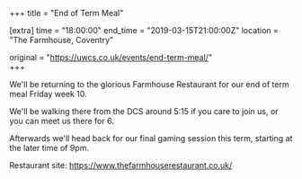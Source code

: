 +++
title = "End of Term Meal"

[extra]
time = "18:00:00"
end_time = "2019-03-15T21:00:00Z"
location = "The Farmhouse, Coventry"

original = "https://uwcs.co.uk/events/end-term-meal/"    
+++

We'll be returning to the glorious Farmhouse Restaurant for our end of term meal Friday week 10.  
  
We'll be walking there from the DCS around 5:15 if you care to join us, or you can meet us there for 6.  
  
Afterwards we'll head back for our final gaming session this term, starting at the later time of 9pm.  
  

Restaurant site: <https://www.thefarmhouserestaurant.co.uk/>

